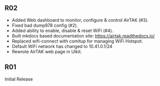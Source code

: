 ## R02

- Added Web dashboard to monitor, configure & control AirTAK (#3).
- Fixed bad dump978 config (#2).
- Added ability to enable, disable & reset WiFi (#4).
- Built mkdocs based documentation site: https://airtak.readthedocs.io/
- Replaced wifi-connect with comitup for managing WiFi Hotspot.
- Default WiFi network has changed to 10.41.0.1/24
- Rewrote AirTAK web page in UIkit.

## R01

Initial Release
